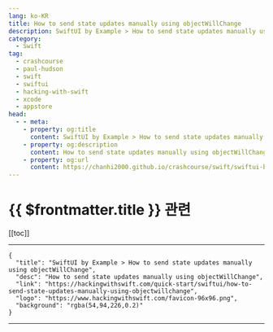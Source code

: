 ```yaml
---
lang: ko-KR
title: How to send state updates manually using objectWillChange
description: SwiftUI by Example > How to send state updates manually using objectWillChange
category:
  - Swift
tag: 
  - crashcourse
  - paul-hudson
  - swift
  - swiftui
  - hacking-with-swift
  - xcode
  - appstore
head:
  - - meta:
    - property: og:title
      content: SwiftUI by Example > How to send state updates manually using objectWillChange
    - property: og:description
      content: How to send state updates manually using objectWillChange
    - property: og:url
      content: https://chanhi2000.github.io/crashcourse/swift/swiftui-by-example/09-advanced-state/how-to-send-state-updates-manually-using-objectwillchange.html
---
```


# {{ $frontmatter.title }} 관련

[[toc]]

---

```component VPCard
{
  "title": "SwiftUI by Example > How to send state updates manually using objectWillChange",
  "desc": "How to send state updates manually using objectWillChange",
  "link": "https://hackingwithswift.com/quick-start/swiftui/how-to-send-state-updates-manually-using-objectwillchange",
  "logo": "https://www.hackingwithswift.com/favicon-96x96.png",
  "background": "rgba(54,94,226,0.2)"
}
```

---

<TagLinks />